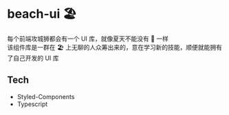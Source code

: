# beach-ui 🏖️

每个前端攻城狮都会有一个 UI 库，就像夏天不能没有 🍉 一样    
该组件库是一群在 🏖️ 上无聊的人众筹出来的，意在学习新的技能，顺便就能拥有了自己开发的 UI 库

## Tech

- Styled-Components
- Typescript
